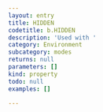 ```yaml
---
layout: entry
title: HIDDEN
codetitle: b.HIDDEN
description: 'Used with '
category: Environment
subcategory: modes
returns: null
parameters: []
kind: property
todo: null
examples: []

---
```

